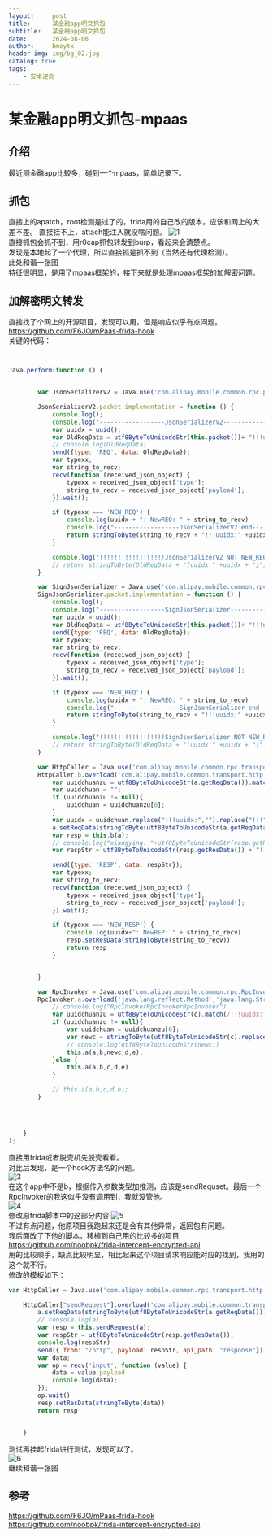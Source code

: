 ```yaml
---
layout:     post
title:      某金融app明文抓包
subtitle:   某金融app明文抓包
date:       2024-08-06
author:     hmoytx
header-img: img/bg_02.jpg
catalog: true
tags:
    - 安卓逆向
---
```

#  某金融app明文抓包-mpaas

## 介绍
最近测金融app比较多，碰到一个mpaas，简单记录下。  


## 抓包
直接上的apatch，root检测是过了的，frida用的自己改的版本，应该和网上的大差不差。
直接挂不上，attach能注入就没啥问题。
![1](/img/240806_fridaatt.png)   
直接抓包会抓不到，用r0cap抓包转发到burp，看起来会清楚点。  
发现是本地起了一个代理，所以直接抓是抓不到（当然还有代理检测）。  
此处和谐一张图  
特征很明显，是用了mpaas框架的，接下来就是处理mpaas框架的加解密问题。  
   

## 加解密明文转发
直接找了个网上的开源项目，发现可以用，但是响应似乎有点问题。 
https://github.com/F6JO/mPaas-frida-hook  
关键的代码：
```javascript


Java.perform(function () {


        var JsonSerializerV2 = Java.use('com.alipay.mobile.common.rpc.protocol.json.JsonSerializerV2');

        JsonSerializerV2.packet.implementation = function () {
            console.log();
            console.log("------------------JsonSerializerV2---------------------------------");
            var uuidx = uuid();
            var OldReqData = utf8ByteToUnicodeStr(this.packet())+ "!!!uuidx:" +uuidx + "!!!";
            // console.log(OldReqData)
            send({type: 'REQ', data: OldReqData});
            var typexx;
            var string_to_recv;
            recv(function (received_json_object) {
                typexx = received_json_object['type'];
                string_to_recv = received_json_object['payload'];
            }).wait();

            if (typexx === 'NEW_REQ') {
                console.log(uuidx + ": NewREQ: " + string_to_recv)
                console.log("------------------JsonSerializerV2 end---------------------------------");
                return stringToByte(string_to_recv + "!!!uuidx:" +uuidx + "!!!");
            }

            console.log("!!!!!!!!!!!!!!!!!!JsonSerializerV2 NOT NEW_REQ!!!!!!!!!!!!!!!!!!!!!!!!!!!!!!!1")
            // return stringToByte(OldReqData + "[uuidx:" +uuidx + "]");
        }

        var SignJsonSerializer = Java.use('com.alipay.mobile.common.rpc.protocol.json.SignJsonSerializer');
        SignJsonSerializer.packet.implementation = function () {
            console.log();
            console.log("------------------SignJsonSerializer---------------------------------");
            var uuidx = uuid();
            var OldReqData = utf8ByteToUnicodeStr(this.packet())+ "!!!uuidx:" +uuidx + "!!!";
            send({type: 'REQ', data: OldReqData});
            var typexx;
            var string_to_recv;
            recv(function (received_json_object) {
                typexx = received_json_object['type'];
                string_to_recv = received_json_object['payload'];
            }).wait();

            if (typexx === 'NEW_REQ') {
                console.log(uuidx + ": NewREQ: " + string_to_recv)
                console.log("------------------SignJsonSerializer end---------------------------------");
                return stringToByte(string_to_recv + "!!!uuidx:" +uuidx + "!!!");
            }

            console.log("!!!!!!!!!!!!!!!!!!SignJsonSerializer NOT NEW_REQ!!!!!!!!!!!!!!!!!!!!!!!!!!!!!!!1")
            // return stringToByte(OldReqData + "[uuidx:" +uuidx + "]");
        }

        var HttpCaller = Java.use('com.alipay.mobile.common.rpc.transport.http.HttpCaller');
        HttpCaller.b.overload('com.alipay.mobile.common.transport.http.HttpUrlRequest').implementation = function (a){
            var uuidchuanzu = utf8ByteToUnicodeStr(a.getReqData()).match(/!!!uuidx:(.*?)!!!/g);
            var uuidchuan = "";
            if (uuidchuanzu != null){
                uuidchuan = uuidchuanzu[0];
            }
            var uuidx = uuidchuan.replace("!!!uuidx:","").replace("!!!","");
            a.setReqData(stringToByte(utf8ByteToUnicodeStr(a.getReqData()).replace(uuidchuan,"")));
            var resp = this.b(a);
            // console.log("xiangying: "+utf8ByteToUnicodeStr(resp.getResData()));
            var respStr = utf8ByteToUnicodeStr(resp.getResData()) + "!!!uuidx:" + uuidx + "!!!";

            send({type: 'RESP', data: respStr});
            var typexx;
            var string_to_recv;
            recv(function (received_json_object) {
                typexx = received_json_object['type'];
                string_to_recv = received_json_object['payload'];
            }).wait();

            if (typexx === 'NEW_RESP') {
                console.log(uuidx+": NewREP: " + string_to_recv)
                resp.setResData(stringToByte(string_to_recv))
                return resp
            }


        }

        var RpcInvoker = Java.use('com.alipay.mobile.common.rpc.RpcInvoker');
        RpcInvoker.a.overload('java.lang.reflect.Method','java.lang.String','[B','com.alipay.mobile.common.rpc.transport.InnerRpcInvokeContext','com.alipay.mobile.common.rpc.transport.http.HttpCaller').implementation = function (a,b,c,d,e){
            // console.log("RpcInvokerRpcInvokerRpcInvoker")
            var uuidchuanzu = utf8ByteToUnicodeStr(c).match(/!!!uuidx:(.*?)!!!/g);
            if (uuidchuanzu != null){
                var uuidchuan = uuidchuanzu[0];
                var newc = stringToByte(utf8ByteToUnicodeStr(c).replace(uuidchuan,""))
                // console.log(utf8ByteToUnicodeStr(newc))
                this.a(a,b,newc,d,e);
            }else {
                this.a(a,b,c,d,e)
            }

            // this.a(a,b,c,d,e);
        }




    }
);
```
直接用frida或者脱壳机先脱壳看看。  
对比后发现，是一个hook方法名的问题。  
![3](/img/240806_script1.png)   
在这个app中不是b，根据传入参数类型加推测，应该是sendRequset。最后一个RpcInvoker的我这似乎没有调用到，我就没管他。       
![4](/img/240806_jadx.png)   
修改原frida脚本中的这部分内容
![5](/img/240806_script2.png)   
不过有点问题，他原项目我跑起来还是会有其他异常，返回包有问题。  
我后面改了下他的脚本，移植到自己用的比较多的项目   
https://github.com/noobpk/frida-intercept-encrypted-api   
用的比较顺手，缺点比较明显，相比起来这个项目请求响应能对应的找到，我用的这个就不行。  
修改的模板如下：  
```javascript
var HttpCaller = Java.use('com.alipay.mobile.common.rpc.transport.http.HttpCaller');

    HttpCaller["sendRequest"].overload('com.alipay.mobile.common.transport.http.HttpUrlRequest').implementation = function (a) {
        a.setReqData(stringToByte(utf8ByteToUnicodeStr(a.getReqData())));
        // console.log(a)
        var resp = this.sendRequest(a);
        var respStr = utf8ByteToUnicodeStr(resp.getResData());
        console.log(respStr)
        send({ from: "/http", payload: respStr, api_path: "response"});
        var data;
        var op = recv('input', function (value) {
            data = value.payload
            console.log(data);
        });
        op.wait()
        resp.setResData(stringToByte(data))
        return resp


    }
```
测试再挂起frida进行测试，发现可以了。  
![6](/img/240806_burp.png)   
继续和谐一张图  
 
## 参考
https://github.com/F6JO/mPaas-frida-hook  
https://github.com/noobpk/frida-intercept-encrypted-api   





